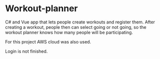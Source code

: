 # Workout-planner

C# and Vue app that lets people create workouts and register them. After creating a workout, people then can select going or not going, so the workout planner knows how many people will be participating.

For this project AWS cloud was also used.

Login is not finished.
